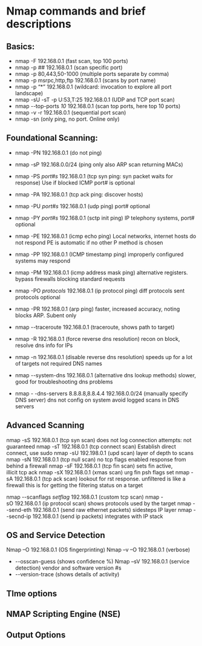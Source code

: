 # Nmap commands and brief descriptions
## Basics:
- nmap -F 192.168.0.1 (fast scan, top 100 ports)
- nmap -p *##* 192.168.0.1 (scan specific port)
- nmap -p 80,443,50-1000 (multiple ports separate by comma)
- nmap -p msrpc,http,ftp 192.168.0.1 (scans by port name)
- nmap -p “*” 192.168.0.1 (wildcard: invocation to explore all port landscape)
- nmap -sU -sT -p U:53,T:25 192.168.0.1 (UDP and TCP port scan)
- nmap --top-ports *10* 192.168.0.1 (scan top ports, here top 10 ports)
- nmap -v -r 192.168.0.1 (sequential port scan)
- nmap -sn (only ping, no port. Online only)

## Foundational Scanning:
- nmap -PN 192.168.0.1 (do not ping)
- nmap -sP 192.168.0.0/24 (ping only also ARP scan returning MACs)
- nmap -PS *port#s* 192.168.0.1 (tcp syn ping: syn packet waits for response) Use if blocked ICMP
port# is optional

- nmap -PA 192.168.0.1 (tcp ack ping: discover hosts)
- nmap -PU *port#s* 192.168.0.1 (udp ping) port# optional
- nmap -PY *port#s* 192.168.0.1 (sctp init ping) IP telephony systems, port# optional
- nmap -PE 192.168.0.1 (icmp echo ping) Local networks, internet hosts do not respond
PE is automatic if no other P method is chosen
- nmap -PP 192.168.0.1 (ICMP timestamp ping) improperly configured systems may respond
- nmap -PM 192.168.0.1 (icmp address mask ping) alternative registers.
bypass firewalls blocking standard requests
- nmap -PO *protocols* 192.168.0.1 (ip protocol ping) diff protocols sent
protocols optional
- nmap -PR 192.168.0.1 (arp ping) faster, increased accuracy, noting blocks ARP. Subent only
- nmap --traceroute 192.168.0.1 (traceroute, shows path to target)
- nmap -R 192.168.0.1 (force reverse dns resolution) recon on block, resolve dns info for IPs
- nmap -n 192.168.0.1 (disable reverse dns resolution) speeds up for a lot of targets
not required DNS names
- nmap --system-dns 192.168.0.1 (alternative dns lookup methods) slower,
good for troubleshooting dns problems
- nmap - -dns-servers 8.8.8.8,8.8.4.4 192.168.0.0/24 (manually specify DNS server) dns not config on system
avoid logged scans in DNS servers

## Advanced Scanning
nmap -sS 192.168.0.1 (tcp syn scan) does not log connection attempts: not guaranteed
nmap -sT 192.168.0.1 (tcp connect scan) Establish direct connect, use sudo
nmap -sU 192.198.0.1 (upd scan) layer of depth to scans
nmap -sN 192.168.0.1 (tcp null scan) no tcp flags enabled response from behind a firewall
nmap -sF 192.168.0.1 (tcp fin scan) sets fin active, illicit tcp ack
nmap -sX 192.168.0.1 (xmas scan) urg fin psh flags set
nmap -sA 192.168.0.1 (tcp ack scan) lookout for rst response. unfiltered is like a firewall
this is for getting the filtering status on a target

nmap --scanflags *setflag* 192.168.0.1 (custom tcp scan)
nmap -sO 192.168.0.1 (ip protocol scan) shows protocols used by the target
nmap --send-eth 192.168.0.1 (send raw ethernet packets) sidesteps IP layer
nmap --secnd-ip 192.168.0.1 (send ip packets) integrates with IP stack

## OS and Service Detection
Nmap –O 192.168.0.1 (OS fingerprinting)
Nmap –v –O 192.168.0.1 (verbose)
- --osscan-guess (shows confidence %)
Nmap –sV 192.168.0.1 (service detection) vendor and software version #s
- --version-trace (shows details of activity)

## TIme options

## NMAP Scripting Engine (NSE)

## Output Options
